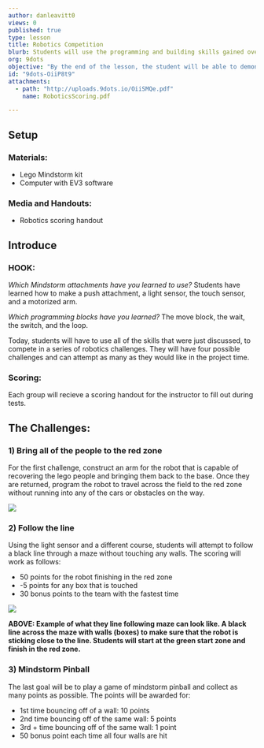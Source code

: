 ```yaml
---
author: danleavitt0
views: 0
published: true
type: lesson
title: Robotics Competition
blurb: Students will use the programming and building skills gained over the week to compete in a series of robotics challenges
org: 9dots
objective: "By the end of the lesson, the student will be able to demonstrate learning by programming their robots to complete new challenges."
id: "9dots-OiiP8t9"
attachments: 
  - path: "http://uploads.9dots.io/OiiSMQe.pdf"
    name: RoboticsScoring.pdf

---
```


## Setup

### Materials:
- Lego Mindstorm kit
- Computer with EV3 software

### Media and Handouts:
- Robotics scoring handout

## Introduce

### HOOK:
_Which Mindstorm attachments have you learned to use?_
Students have learned how to make a push attachment, a light sensor,  the touch sensor, and a motorized arm.

_Which programming blocks have you learned?_
The move block, the wait, the switch, and the loop.

Today, students will have to use all of the skills that were just discussed, to compete in a series of robotics challenges.  They will have four possible challenges and can attempt as many as they would like in the project time.

### Scoring:
Each group will recieve a scoring handout for the instructor to fill out during tests.


## The Challenges:

### 1) Bring all of the people to the red zone
For the first challenge, construct an arm for the robot that is capable of recovering the lego people and bringing them back to the base. Once they are returned, program the robot to travel across the field to the red zone without running into any of the cars or obstacles on the way. 

![](http://uploads.9dots.io/OiiQvep_md.jpg) 

### 2) Follow the line

Using the light sensor and a different course, students will attempt to follow a black line through a maze without touching any walls. The scoring will work as follows:

- 50 points for the robot finishing in the red zone
- -5 points for any box that is touched
- 30 bonus points to the team with the fastest time

![](http://uploads.9dots.io/OiiR02o_md.jpg) 

**ABOVE: Example of what they line following maze can look like. A black line across the maze with walls (boxes) to make sure that the robot is sticking close to the line. Students will start at the green start zone and finish in the red zone.**

### 3) Mindstorm Pinball

The last goal will be to play a game of mindstorm pinball and collect as many points as possible. The points will be awarded for: 

- 1st time bouncing off of a wall: 10 points
- 2nd time bouncing off of the same wall:  5 points
- 3rd + time bouncing off of the same wall: 1 point
- 50 bonus point each time all four walls are hit
